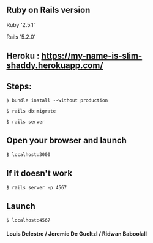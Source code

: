## Ruby on Rails version

Ruby '2.5.1'

Rails '5.2.0'


## Heroku : https://my-name-is-slim-shaddy.herokuapp.com/


## Steps:
```
$ bundle install --without production
```
```
$ rails db:migrate
```
```
$ rails server
```

## Open your browser and launch
```
$ localhost:3000
```

## If it doesn't work
```
$ rails server -p 4567
```
## Launch
```
$ localhost:4567
```

#### Louis Delestre / Jeremie De Gueltzl / Ridwan Baboolall
